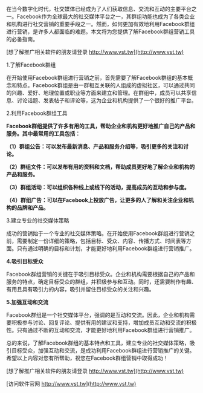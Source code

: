 在当今数字化时代，社交媒体已经成为了人们获取信息、交流和互动的主要平台之一。Facebook作为全球最大的社交媒体平台之一，其群组功能也成为了各类企业和机构进行社交营销的重要手段之一。然而，如何更加有效地利用Facebook群组进行营销，是许多人都面临的难题。本文将为您提供了解Facebook群组营销工具的必备指南。

[想了解推广相关软件的朋友请登录 http://www.vst.tw](http://www.vst.tw)

1.了解Facebook群组

在开始使用Facebook群组进行营销之前，首先需要了解Facebook群组的基本概念和特点。Facebook群组是由一群相互关联的人组成的虚拟社区，可以通过共同的兴趣、爱好、地理位置或职业等方面来建立和管理。在群组中，成员可以共享信息、讨论话题、发表帖子和评论等，这为企业和机构提供了一个很好的推广平台。

2.利用Facebook群组工具

**Facebook群组提供了许多有用的工具，帮助企业和机构更好地推广自己的产品和服务。其中最常用的工具包括：**

**（1）群组公告：可以发布最新消息、产品和服务介绍等，吸引更多的关注和讨论。**

**（2）群组文件：可以发布有用的资料和文档，帮助成员更好地了解企业和机构的产品和服务。**

**（3）群组活动：可以组织各种线上或线下的活动，提高成员的互动和参与度。**

**（4）群组广告：可以在Facebook上投放广告，让更多的人了解和关注企业和机构的品牌和产品。**

3.建立专业的社交媒体策略

成功的营销始于一个专业的社交媒体策略。在开始使用Facebook群组进行营销之前，需要制定一份详细的策略，包括目标、受众、内容、传播方式、时间表等方面。只有通过明确的目标和计划，才能更好地利用Facebook群组进行营销推广。

**4.吸引目标受众**

Facebook群组营销的关键在于吸引目标受众。企业和机构需要根据自己的产品和服务的特点，确定目标受众的群组，并积极参与和互动。同时，还需要制作有趣、有用且具有吸引力的内容，吸引并留住目标受众的关注和兴趣。

**5.加强互动和交流**

Facebook群组是一个社交媒体平台，强调的是互动和交流。因此，企业和机构需要积极参与讨论、回复评论、提供有用的建议和支持，增加成员互动和交流的积极性。只有通过不断的互动和交流，才能更好地利用Facebook群组进行营销推广。

总的来说，了解Facebook群组的基本特点和工具，建立专业的社交媒体策略，吸引目标受众，加强互动和交流，是成功利用Facebook群组进行营销推广的关键。希望以上内容对您有所帮助，祝您在Facebook群组营销中取得成功！

[想了解推广相关软件的朋友请登录 http://www.vst.tw](http://www.vst.tw)


[访问软件官网 http://www.vst.tw](http://www.vst.tw)
